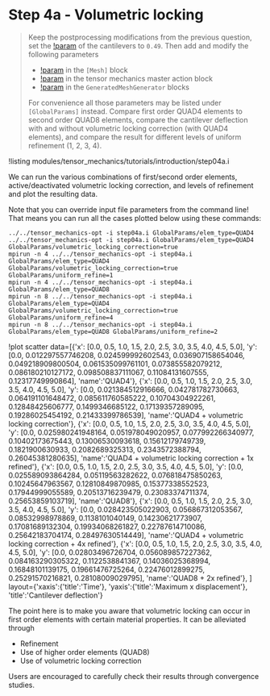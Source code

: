 # Step 4a - Volumetric locking

> Keep the postprocessing modifications from the previous question, set the
> [!param](/Materials/ComputeIsotropicElasticityTensor/poissons_ratio) of the
> cantilevers to `0.49`. Then add and modify the following parameters
>
> - [!param](/Mesh/uniform_refine) in the `[Mesh]` block
> - [!param](/Modules/TensorMechanics/Master/TensorMechanicsAction/volumetric_locking_correction) in the tensor mechanics master action block
> - [!param](/Mesh/GeneratedMeshGenerator/elem_type) in the `GeneratedMeshGenerator` blocks
>
> For convenience all those parameters may be listed under `[GlobalParams]`
> instead. Compare first order QUAD4 elements to second order QUAD8 elements,
> compare the cantilever deflection with and without volumetric locking
> correction (with QUAD4 elements), and compare the result for different levels
> of uniform refinement (1, 2, 3, 4).

!listing modules/tensor_mechanics/tutorials/introduction/step04a.i

We can run the various combinations of first/second order elements,
active/deactivated volumetric locking correction, and levels of refinement
and plot the resulting data.

Note that you can override input file parameters from the command line! That means you can run all the cases plotted below using these commands:

```
../../tensor_mechanics-opt -i step04a.i GlobalParams/elem_type=QUAD4
../../tensor_mechanics-opt -i step04a.i GlobalParams/elem_type=QUAD4 GlobalParams/volumetric_locking_correction=true
mpirun -n 4 ../../tensor_mechanics-opt -i step04a.i GlobalParams/elem_type=QUAD4 GlobalParams/volumetric_locking_correction=true GlobalParams/uniform_refine=1
mpirun -n 4 ../../tensor_mechanics-opt -i step04a.i GlobalParams/elem_type=QUAD8
mpirun -n 8 ../../tensor_mechanics-opt -i step04a.i GlobalParams/elem_type=QUAD4 GlobalParams/volumetric_locking_correction=true GlobalParams/uniform_refine=4
mpirun -n 8 ../../tensor_mechanics-opt -i step04a.i GlobalParams/elem_type=QUAD8 GlobalParams/uniform_refine=2
```

!plot scatter data=[{'x': [0.0, 0.5, 1.0, 1.5, 2.0, 2.5, 3.0, 3.5, 4.0, 4.5, 5.0],
                     'y': [0.0, 0.012297557746208, 0.024599992602543, 0.036907158654046, 0.049218909800504, 0.061535099761101, 0.073855582079212, 0.086180210127172, 0.098508837111067, 0.11084131607555, 0.12317749990864],
                     'name':'QUAD4'},
                    {'x': [0.0, 0.5, 1.0, 1.5, 2.0, 2.5, 3.0, 3.5, 4.0, 4.5, 5.0],
                     'y': [0.0, 0.021384512916666, 0.042781782730663, 0.064191101648472, 0.085611760585222, 0.10704304922261, 0.12848425606777, 0.1499346685122, 0.17139357289095, 0.19286025454192, 0.21433399786539],
                     'name':'QUAD4 + volumetric locking correction'},
                    {'x':  [0.0, 0.5, 1.0, 1.5, 2.0, 2.5, 3.0, 3.5, 4.0, 4.5, 5.0],
                     'y':  [0.0, 0.025980241948164, 0.051978049020957, 0.077992266340977, 0.10402173675443, 0.13006530093618, 0.15612179749739, 0.1821900630933, 0.2082689325313, 0.2343572388794, 0.26045381280635],
                     'name':'QUAD4 + volumetric locking correction + 1x refined'},
                    {'x':  [0.0, 0.5, 1.0, 1.5, 2.0, 2.5, 3.0, 3.5, 4.0, 4.5, 5.0],
                     'y':  [0.0, 0.025589093864284, 0.05119563282622, 0.076818475850263, 0.10245647963567, 0.12810849870985, 0.15377338552523, 0.17944999055589, 0.20513716239479, 0.23083374711374, 0.25653859103719],
                     'name':'QUAD8'},
                    {'x': [0.0, 0.5, 1.0, 1.5, 2.0, 2.5, 3.0, 3.5, 4.0, 4.5, 5.0],
                     'y': [0.0, 0.028423505022903, 0.056867312053567, 0.08532998978869, 0.1138101040149, 0.14230621773907, 0.17081689132304, 0.19934068261827, 0.22787614710086, 0.25642183704174, 0.28497630514449],
                     'name':'QUAD4 + volumetric locking correction + 4x refined'},
                    {'x':  [0.0, 0.5, 1.0, 1.5, 2.0, 2.5, 3.0, 3.5, 4.0, 4.5, 5.0],
                     'y':  [0.0, 0.02803496726704, 0.056089857227362, 0.084163290305322, 0.1122538841367, 0.14036025368994, 0.16848101139175, 0.19661476725264, 0.22476012899275, 0.25291570216821, 0.28108009029795],
                      'name':'QUAD8 + 2x refined'},
                     ]
              layout={'xaxis':{'title':'Time'},
                      'yaxis':{'title':'Maximum x displacement'},
                      'title':'Cantilever deflection'}

The point here is to make you aware that volumetric locking can occur in first
order elements with certain material properties. It can be alleviated through

- Refinement
- Use of higher order elements (QUAD8)
- Use of volumetric locking correction

Users are encouraged to carefully check their results through convergence
studies.
